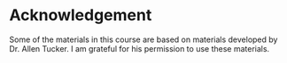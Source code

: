 # Acknowledgement

Some of the materials in this course are based on materials developed
by Dr. Allen Tucker. I am grateful for his permission to use these
materials.
